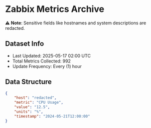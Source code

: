 # Zabbix Metrics Archive

⚠️ **Note**: Sensitive fields like hostnames and system descriptions are redacted.

## Dataset Info
- Last Updated: 2025-05-17 02:00 UTC
- Total Metrics Collected: 992
- Update Frequency: Every (1) hour

## Data Structure
```json
{
    "host": "redacted",
    "metric": "CPU Usage",
    "value": "12.5",
    "units": "%",
    "timestamp": "2024-05-21T12:00:00"
}
```
